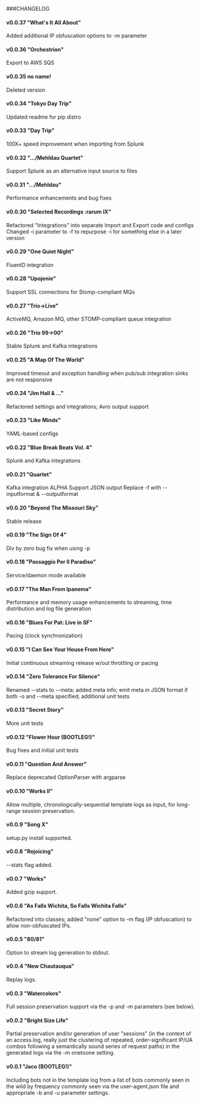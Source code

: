 ###CHANGELOG

#### v0.0.37 "What's It All About"
Added additional IP obfuscation options to -m parameter


#### v0.0.36 "Orchestrion"
Export to AWS SQS


#### v0.0.35 no name!
Deleted version


#### v0.0.34 "Tokyo Day Trip"
Updated readme for pip distro


#### v0.0.33 "Day Trip"
100X+ speed improvement when importing from Splunk


#### v0.0.32 ".../Mehldau Quartet"
Support Splunk as an alternative input source to files


#### v0.0.31 ".../Mehldau"
Performance enhancements and bug fixes


#### v0.0.30 "Selected Recordings :rarum IX"
Refactored "Integrations" into separate Import and Export code and configs
Changed -i parameter to -f to repurpose -i for something else in a later version


#### v0.0.29 "One Quiet Night"
FluentD integration


#### v0.0.28 "Upojenie"
Support SSL connections for Stomp-compliant MQs 


#### v0.0.27 "Trio->Live"
ActiveMQ, Amazon MQ, other STOMP-compliant queue integration


#### v0.0.26 "Trio 99->00"
Stable Splunk and Kafka integrations


#### v0.0.25 "A Map Of The World"
Improved timeout and exception handling when pub/sub integration sinks are not responsive


#### v0.0.24 "Jim Hall & ..."
Refactored settings and integrations; Avro output support


#### v0.0.23 "Like Minds"
YAML-based configs


#### v0.0.22 "Blue Break Beats Vol. 4"
Splunk and Kafka integrations


#### v0.0.21 "Quartet"
Kafka integration ALPHA
Support JSON output
Replace -f with --inputformat & --outputformat


#### v0.0.20 "Beyond The Missouri Sky"
Stable release


#### v0.0.19 "The Sign Of 4"
Div by zero bug fix when using -p


#### v0.0.18 "Passaggio Per Il Paradiso"
Service/daemon mode available


#### v0.0.17 "The Man From Ipanema"
Performance and memory usage enhancements to streaming, time distribution and log file generation


#### v0.0.16 "Blues For Pat: Live in SF"
Pacing (clock synchronization) 


#### v0.0.15 "I Can See Your House From Here"
Initial continuous streaming release w/out throttling or pacing


#### v0.0.14 "Zero Tolerance For Silence"
Renamed --stats to --meta; added meta info; emit meta in JSON format if both -o and --meta specified; additional unit tests


#### v0.0.13 "Secret Story"
More unit tests


#### v0.0.12 "Flower Hour (BOOTLEG!)"
Bug fixes and initial unit tests


#### v0.0.11 "Question And Answer"
Replace deprecated OptionParser with argparse


#### v0.0.10 "Works II"
Allow multiple, chronologically-sequential template logs as input, for long-range session preservation.


#### v0.0.9 "Song X"
setup.py install supported.


#### v0.0.8 "Rejoicing"
--stats flag added.


#### v0.0.7 "Works"
Added gzip support.


#### v0.0.6 "As Falls Wichita, So Falls Wichita Falls"
Refactored into classes; added "none" option to -m flag (IP obfuscation) to allow non-obfuscated IPs.


#### v0.0.5 "80/81"
Option to stream log generation to stdout.


#### v0.0.4 "New Chautauqua"
Replay logs.


#### v0.0.3 "Watercolors"
Full session preservation support via the -p and -m parameters (see below).


#### v0.0.2 "Bright Size Life"
Partial preservation and/or generation of user "sessions" (in the context of an access.log, really just the clustering of repeated, order-significant IP/UA combos following a semantically sound series of request paths) in the generated logs via the -m onetoone setting.


#### v0.0.1 "Jaco (BOOTLEG!)"
Including bots not in the template log from a list of bots commonly seen in the wild by frequency commonly seen via the user-agent.json file and appropriate -b and -u parameter settings.

